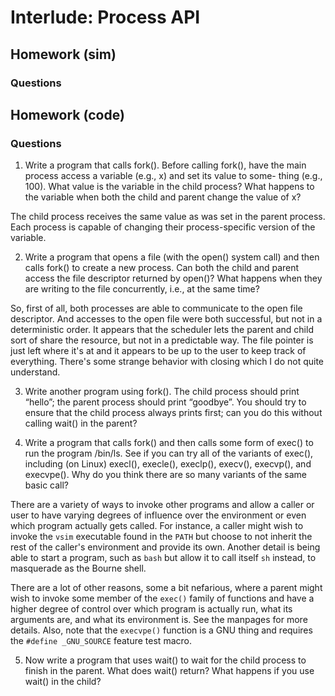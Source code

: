 # Interlude: Process API

## Homework (sim)

### Questions

## Homework (code)

### Questions

1. Write a program that calls fork(). Before calling fork(), have the
main process access a variable (e.g., x) and set its value to some-
thing (e.g., 100). What value is the variable in the child process?
What happens to the variable when both the child and parent change
the value of x?

The child process receives the same value as was set in the parent process.
Each process is capable of changing their process-specific version of the
variable.

2. Write a program that opens a file (with the open() system call)
and then calls fork() to create a new process. Can both the child
and parent access the file descriptor returned by open()? What
happens when they are writing to the file concurrently, i.e., at the
same time?

So, first of all, both processes are able to communicate to the open file
descriptor. And accesses to the open file were both successful, but not in a
deterministic order.  It appears that the scheduler lets the parent and child
sort of share the resource, but not in a predictable way. The file pointer is
just left where it's at and it appears to be up to the user to keep track of
everything.  There's some strange behavior with closing which I do not quite
understand.

3. Write another program using fork(). The child process should
print “hello”; the parent process should print “goodbye”. You should
try to ensure that the child process always prints first; can you do
this without calling wait() in the parent?

4. Write a program that calls fork() and then calls some form of
exec() to run the program /bin/ls. See if you can try all of the
variants of exec(), including (on Linux) execl(), execle(),
execlp(), execv(), execvp(), and execvpe(). Why do
you think there are so many variants of the same basic call?

There are a variety of ways to invoke other programs and allow a caller or user
to have varying degrees of influence over the environment or even which program
actually gets called.  For instance, a caller might wish to invoke the `vsim`
executable found in the `PATH` but choose to not inherit the rest of the caller's
environment and provide its own.  Another detail is being able to start a
program, such as `bash` but allow it to call itself `sh` instead, to masquerade
as the Bourne shell.

There are a lot of other reasons, some a bit nefarious, where a parent might
wish to invoke some member of the `exec()` family of functions and have a higher
degree of control over which program is actually run, what its arguments are,
and what its environment is. See the manpages for more details. Also, note that
the `execvpe()` function is a GNU thing and requires the `#define _GNU_SOURCE`
feature test macro.

5. Now write a program that uses wait() to wait for the child process
to finish in the parent. What does wait() return? What happens if
you use wait() in the child?

